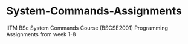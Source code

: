 # System-Commands-Assignments
IITM BSc System Commands Course (BSCSE2001) Programming Assignments from week 1-8
